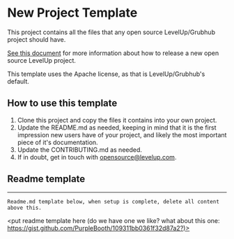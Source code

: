 # New Project Template

This project contains all the files that any open source LevelUp/Grubhub project should have.

[See this document](https://docs.google.com/document/d/1Asabrw9rv08w-dPYwjEZ2jesz_R34w6_DgYk5zFfEXM/edit#) for more information about how to release a new open source LevelUp project.

This template uses the Apache license, as that is LevelUp/Grubhub's default. 

## How to use this template

1. Clone this project and copy the files it contains into your own project.
2. Update the README.md as needed, keeping in mind that it is the first impression new users have of your project, and likely the most important piece of it's documentation.
3. Update the CONTRIBUTING.md as needed.
5. If in doubt, get in touch with opensource@levelup.com.

## Readme template

---- 

```
Readme.md template below, when setup is complete, delete all content above this.
```


<put readme template here (do we have one we like? what about this one: https://gist.github.com/PurpleBooth/109311bb0361f32d87a2?)>

